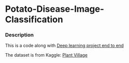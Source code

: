 # Potato-Disease-Image-Classification

### Description

This is a code along with [Deep learning project end to end](https://www.youtube.com/watch?v=dGtDTjYs3xc&list=PLeo1K3hjS3uu7CxAacxVndI4bE_o3BDtO&index=50)

The dataset is from Kaggle: [Plant Village](https://www.kaggle.com/datasets/arjuntejaswi/plant-village/data)
